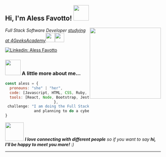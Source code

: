 <h2> Hi, I'm Aless Favotto! <img src="https://media.giphy.com/media/mGcNjsfWAjY5AEZNw6/giphy.gif" width="50"></h2>
<img align='right' src="https://i.pinimg.com/originals/e1/85/18/e18518c6d24257c6fb02e3c95a862d85.gif" width="230">
<p><em>Full Stack Software Developer <a href="http://www.unb.br">studying at 4GeeksAcademy</a><img src="https://media.giphy.com/media/fYSnHlufseco8Fh93Z/giphy.gif" width="30"><img src="https://media.giphy.com/media/WUlplcMpOCEmTGBtBW/giphy.gif" width="30"> 
</em></p>


[![Linkedin: Aless Favotto](https://img.shields.io/badge/-alessfavotto-blue?style=flat-square&logo=Linkedin&logoColor=white&link=https://www.linkedin.com/in/agustina-alessandra-favotto-498a50184/)](https://www.linkedin.com/in/agustina-alessandra-favotto-498a50184/)


### <img src="https://media.giphy.com/media/VgCDAzcKvsR6OM0uWg/giphy.gif" width="50"> A little more about me...

```javascript
const aless = {
  pronouns: "she" | "her",
  code: [Javascript, HTML, CSS, Ruby, Python, Java],
  tools: [React, Node, Bootstrap, Jest],
                      },
 challenge: "I am doing the Full Stack Software Developer at 4GeeksAcademy
             and planning to do a cybersecurity bootcamp after it"
}
```

<img src="https://media.giphy.com/media/LnQjpWaON8nhr21vNW/giphy.gif" width="60"> <em><b>I love connecting with different people</b> so if you want to say <b>hi, I'll be happy to meet you more!</b> :)</em>

---
